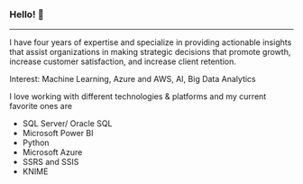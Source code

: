### Hello! 👋
_________________________________________________________________________________________________________________________________________________________________________

I have four years of expertise and specialize in providing actionable insights that assist organizations in making strategic decisions that promote growth, increase customer satisfaction, and increase client retention.

Interest: Machine Learning, Azure and AWS, AI, Big Data Analytics

I love working with different technologies & platforms and my current favorite ones are

- SQL Server/ Oracle SQL
- Microsoft Power BI
- Python
- Microsoft Azure
- SSRS and SSIS
- KNIME
